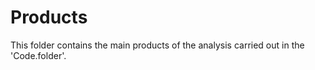 # Products
This folder contains the main products of the analysis carried out in the 'Code.folder'. 
